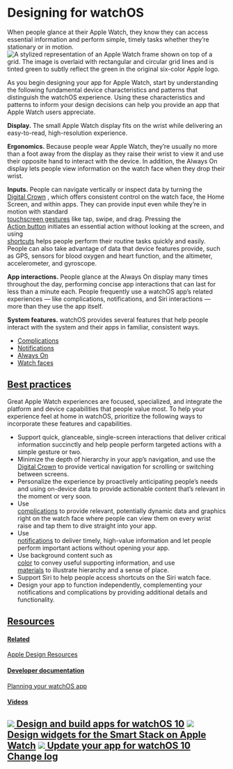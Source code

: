Designing for watchOS
========================

When people glance at their Apple Watch, they know they can access essential information and perform simple, timely tasks whether they’re stationary or in motion.  
![A stylized representation of an Apple Watch frame shown on top of a grid. The image is overlaid with rectangular and circular grid lines and is tinted green to subtly reflect the green in the original six-color Apple logo.](https://docs-assets.developer.apple.com/published/4fb079e34e794b1a6b9fc03acf2c22a4/platforms-watchOS-intro@2x.png)

As you begin designing your app for Apple Watch, start by understanding the following fundamental device characteristics and patterns that distinguish the watchOS experience. Using these characteristics and patterns to inform your design decisions can help you provide an app that Apple Watch users appreciate.  


**Display.** The small Apple Watch display fits on the wrist while delivering an easy-to-read, high-resolution experience.  


**Ergonomics.** Because people wear Apple Watch, they’re usually no more than a foot away from the display as they raise their wrist to view it and use their opposite hand to interact with the device. In addition, the Always On display lets people view information on the watch face when they drop their wrist.  


**Inputs.** People can navigate vertically or inspect data by turning the   
[Digital Crown](/design/human-interface-guidelines/digital-crown)
, which offers consistent control on the watch face, the Home Screen, and within apps. They can provide input even while they’re in motion with standard   
[touchscreen gestures](/design/human-interface-guidelines/touchscreen-gestures)
 like tap, swipe, and drag. Pressing the   
[Action button](/design/human-interface-guidelines/action-button)
 initiates an essential action without looking at the screen, and using   
[shortcuts](/design/human-interface-guidelines/siri#Shortcuts-and-suggestions)
 helps people perform their routine tasks quickly and easily. People can also take advantage of data that device features provide, such as GPS, sensors for blood oxygen and heart function, and the altimeter, accelerometer, and gyroscope.  


**App interactions.** People glance at the Always On display many times throughout the day, performing concise app interactions that can last for less than a minute each. People frequently use a watchOS app’s related experiences — like complications, notifications, and Siri interactions — more than they use the app itself.  


**System features.** watchOS provides several features that help people interact with the system and their apps in familiar, consistent ways.  


* [Complications](/design/human-interface-guidelines/complications)
* [Notifications](/design/human-interface-guidelines/notifications)
* [Always On](/design/human-interface-guidelines/always-on)
* [Watch faces](/design/human-interface-guidelines/watch-faces)

[Best practices](/design/human-interface-guidelines/designing-for-watchos#Best-practices)
-----------------------------------------------------------------------------------------

Great Apple Watch experiences are focused, specialized, and integrate the platform and device capabilities that people value most. To help your experience feel at home in watchOS, prioritize the following ways to incorporate these features and capabilities.  


* Support quick, glanceable, single-screen interactions that deliver critical information succinctly and help people perform targeted actions with a simple gesture or two.
* Minimize the depth of hierarchy in your app’s navigation, and use the   
[Digital Crown](/design/human-interface-guidelines/digital-crown)
 to provide vertical navigation for scrolling or switching between screens.
* Personalize the experience by proactively anticipating people’s needs and using on-device data to provide actionable content that’s relevant in the moment or very soon.
* Use   
[complications](/design/human-interface-guidelines/complications)
 to provide relevant, potentially dynamic data and graphics right on the watch face where people can view them on every wrist raise and tap them to dive straight into your app.
* Use   
[notifications](/design/human-interface-guidelines/notifications)
 to deliver timely, high-value information and let people perform important actions without opening your app.
* Use background content such as   
[color](/design/human-interface-guidelines/color)
 to convey useful supporting information, and use   
[materials](/design/human-interface-guidelines/materials)
 to illustrate hierarchy and a sense of place.
* Support Siri to help people access shortcuts on the Siri watch face.
* Design your app to function independently, complementing your notifications and complications by providing additional details and functionality.

[Resources](/design/human-interface-guidelines/designing-for-watchos#Resources)
-------------------------------------------------------------------------------

#### [Related](/design/human-interface-guidelines/designing-for-watchos#Related)

[Apple Design Resources](https://developer.apple.com/design/resources/#watchos-apps)


#### [Developer documentation](/design/human-interface-guidelines/designing-for-watchos#Developer-documentation)

[Planning your watchOS app](https://developer.apple.com/watchos/planning/)


#### [Videos](/design/human-interface-guidelines/designing-for-watchos#Videos)

[![](https://devimages-cdn.apple.com/wwdc-services/images/D35E0E85-CCB6-41A1-B227-7995ECD83ED5/69EC76C8-B751-49E6-9B2D-ED5A7D633A9D/8195_wide_250x141_1x.jpg) Design and build apps for watchOS 10](https://developer.apple.com/videos/play/wwdc2023/10138)
[![](https://devimages-cdn.apple.com/wwdc-services/images/D35E0E85-CCB6-41A1-B227-7995ECD83ED5/56D03FE8-0566-429A-81D2-2F6566031498/8390_wide_250x141_1x.jpg) Design widgets for the Smart Stack on Apple Watch](https://developer.apple.com/videos/play/wwdc2023/10309)
[![](https://devimages-cdn.apple.com/wwdc-services/images/D35E0E85-CCB6-41A1-B227-7995ECD83ED5/0A411518-17FD-4D2E-8C52-E55D97FA61F9/8059_wide_250x141_1x.jpg) Update your app for watchOS 10](https://developer.apple.com/videos/play/wwdc2023/10031)
[Change log](/design/human-interface-guidelines/designing-for-watchos#Change-log)
---------------------------------------------------------------------------------